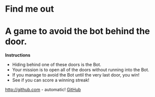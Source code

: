 # Find me out
# A game to avoid the bot behind the door.
**Instructions**
* Hiding behind one of these doors is the Bot.
* Your mission is to open all of the doors without running into the Bot.
* If you manage to avoid the Bot until the very last door, you win!
* See if you can score a winning streak!

http://github.com - automatic!
[GitHub](http://github.com)